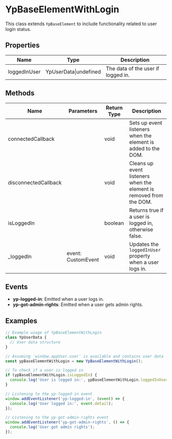 # YpBaseElementWithLogin

This class extends `YpBaseElement` to include functionality related to user login status.

## Properties

| Name         | Type            | Description                           |
|--------------|-----------------|---------------------------------------|
| loggedInUser | YpUserData\|undefined | The data of the user if logged in. |

## Methods

| Name                  | Parameters        | Return Type | Description                                         |
|-----------------------|-------------------|-------------|-----------------------------------------------------|
| connectedCallback     |                   | void        | Sets up event listeners when the element is added to the DOM. |
| disconnectedCallback  |                   | void        | Cleans up event listeners when the element is removed from the DOM. |
| isLoggedIn            |                   | boolean     | Returns true if a user is logged in, otherwise false. |
| _loggedIn             | event: CustomEvent | void        | Updates the `loggedInUser` property when a user logs in. |

## Events

- **yp-logged-in**: Emitted when a user logs in.
- **yp-got-admin-rights**: Emitted when a user gets admin rights.

## Examples

```typescript
// Example usage of YpBaseElementWithLogin
class YpUserData {
  // User data structure
}

// Assuming `window.appUser.user` is available and contains user data
const ypBaseElementWithLogin = new YpBaseElementWithLogin();

// To check if a user is logged in
if (ypBaseElementWithLogin.isLoggedIn) {
  console.log('User is logged in:', ypBaseElementWithLogin.loggedInUser);
}

// Listening to the yp-logged-in event
window.addEventListener('yp-logged-in', (event) => {
  console.log('User logged in:', event.detail);
});

// Listening to the yp-got-admin-rights event
window.addEventListener('yp-got-admin-rights', () => {
  console.log('User got admin rights');
});
```
